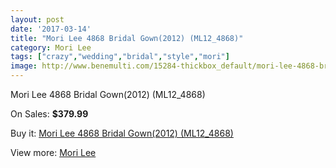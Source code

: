 ```yaml
---
layout: post
date: '2017-03-14'
title: "Mori Lee 4868 Bridal Gown(2012) (ML12_4868)"
category: Mori Lee
tags: ["crazy","wedding","bridal","style","mori"]
image: http://www.benemulti.com/15284-thickbox_default/mori-lee-4868-bridal-gown2012-ml124868.jpg
---
```

Mori Lee 4868 Bridal Gown(2012) (ML12_4868)

On Sales: **$379.99**
<a href="https://www.benemulti.com/en/mori-lee/5804-mori-lee-4868-bridal-gown2012-ml124868.html"><amp-img layout="responsive" width="600" height="600" src="//www.benemulti.com/15284-thickbox_default/mori-lee-4868-bridal-gown2012-ml124868.jpg" alt="Mori Lee 4868 Bridal Gown(2012) (ML12_4868) 0" /></a>
<a href="https://www.benemulti.com/en/mori-lee/5804-mori-lee-4868-bridal-gown2012-ml124868.html"><amp-img layout="responsive" width="600" height="600" src="//www.benemulti.com/15286-thickbox_default/mori-lee-4868-bridal-gown2012-ml124868.jpg" alt="Mori Lee 4868 Bridal Gown(2012) (ML12_4868) 1" /></a>
<a href="https://www.benemulti.com/en/mori-lee/5804-mori-lee-4868-bridal-gown2012-ml124868.html"><amp-img layout="responsive" width="600" height="600" src="//www.benemulti.com/15285-thickbox_default/mori-lee-4868-bridal-gown2012-ml124868.jpg" alt="Mori Lee 4868 Bridal Gown(2012) (ML12_4868) 2" /></a>

Buy it: [Mori Lee 4868 Bridal Gown(2012) (ML12_4868)](https://www.benemulti.com/en/mori-lee/5804-mori-lee-4868-bridal-gown2012-ml124868.html "Mori Lee 4868 Bridal Gown(2012) (ML12_4868)")

View more: [Mori Lee](https://www.benemulti.com/en/50-mori-lee "Mori Lee")